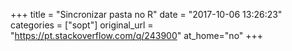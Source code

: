 +++
title = "Sincronizar pasta no R"
date = "2017-10-06 13:26:23"
categories = ["sopt"]
original_url = "https://pt.stackoverflow.com/q/243900"
at_home="no"
+++

